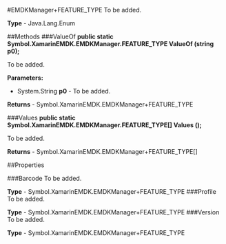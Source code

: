 #EMDKManager+FEATURE_TYPE
To be added.

**Type** - Java.Lang.Enum

##Methods
###ValueOf
**public static Symbol.XamarinEMDK.EMDKManager.FEATURE_TYPE ValueOf (string p0);**

To be added.

**Parameters:** 

* System.String **p0** - To be added.

**Returns** - Symbol.XamarinEMDK.EMDKManager+FEATURE_TYPE

###Values
**public static Symbol.XamarinEMDK.EMDKManager.FEATURE_TYPE[] Values ();**

To be added.


**Returns** - Symbol.XamarinEMDK.EMDKManager+FEATURE_TYPE[]

##Properties

###Barcode
To be added.

**Type** - Symbol.XamarinEMDK.EMDKManager+FEATURE_TYPE
###Profile
To be added.

**Type** - Symbol.XamarinEMDK.EMDKManager+FEATURE_TYPE
###Version
To be added.

**Type** - Symbol.XamarinEMDK.EMDKManager+FEATURE_TYPE



